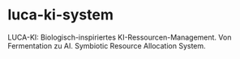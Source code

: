 # luca-ki-system
LUCA-KI: Biologisch-inspiriertes KI-Ressourcen-Management. Von Fermentation zu AI. Symbiotic Resource Allocation System.
